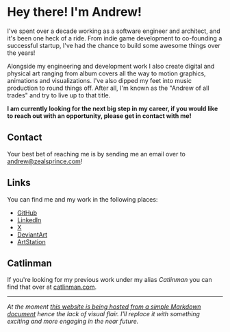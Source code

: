 # Hey there! I'm Andrew! #

I've spent over a decade working as a software engineer and architect, and it's been one heck of a ride. From indie game development to co-founding a successful startup, I've had the chance to build some awesome things over the years!

Alongside my engineering and development work I also create digital and physical art ranging from album covers all the way to motion graphics, animations and visualizations. I've also dipped my feet into music production to round things off. After all, I'm known as the "Andrew of all trades" and try to live up to that title.

**I am currently looking for the next big step in my career, if you would like to reach out with an opportunity, please get in contact with me!**

## Contact ##

Your best bet of reaching me is by sending me an email over to [andrew@zealsprince.com](mailto:andrew@zealsprince.com)!

## Links ##

You can find me and my work in the following places:

- [GitHub](https://github.com/zealsprince/)
- [LinkedIn](https://www.linkedin.com/in/zealsprince/)
- [X](https://twitter.com/zealsprince)
- [DeviantArt](https://www.deviantart.com/zealsprince)
- [ArtStation](https://www.artstation.com/zealsprince)

## Catlinman ##

If you're looking for my previous work under my alias _Catlinman_ you can find that over at [catlinman.com](https://catlinman.com).

----

_At the moment [this website is being hosted from a simple Markdown document](https://github.com/zealsprince/zealsprince.com/) hence the lack of visual flair. I'll replace it with something exciting and more engaging in the near future._
